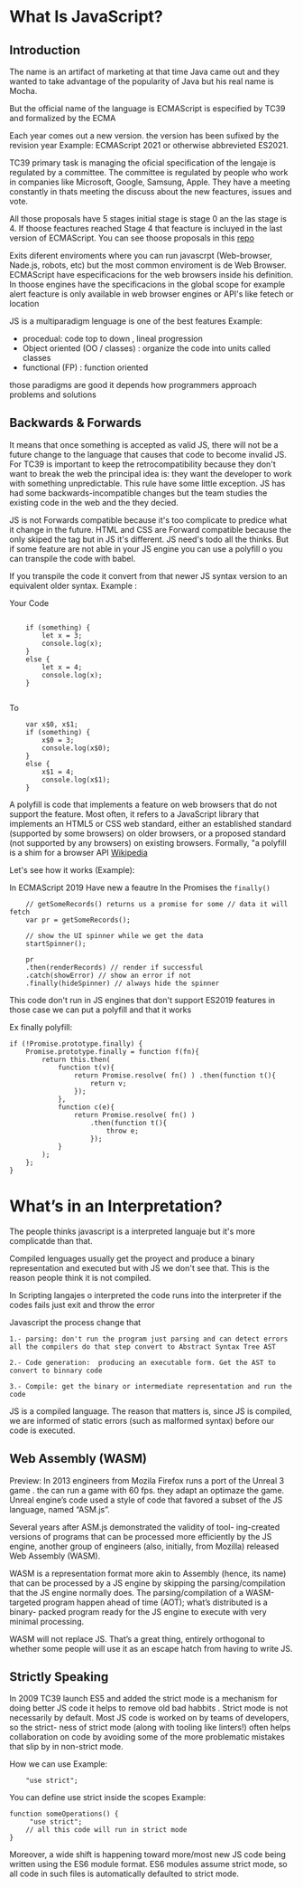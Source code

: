 # What Is JavaScript?

## Introduction
 
The name is an artifact of marketing at that time Java came out and they wanted to take advantage of the popularity of Java but his real name is Mocha.

But the official name of the language is ECMAScript is especified by TC39 and formalized by the ECMA

Each year comes out a new version. the version has been sufixed by the revision year Example: ECMAScript 2021 or otherwise abbrevieted  ES2021.

TC39 primary task is managing the oficial specification of the lengaje is regulated by a committee. The committee is regulated by people who work in companies like Microsoft, Google, Samsung, Apple. They have a meeting constantly in thats meeting the discuss about the new feactures, issues and vote.

All those proposals have 5 stages initial stage is stage 0 an the las stage is 4.
If thoose feactures reached Stage 4 that feacture is incluyed in the last version of ECMAScript. You can see thoose proposals in this [repo](https://github.com/tc39/proposals) 

Exits diferent enviroments where you can run javascrpt (Web-browser, Nade.js, robots, etc) but the most common enviroment is de Web Browser. ECMAScript have especificacions for the web browsers inside his definition. In thoose engines have the specificacions in the global scope for example alert feacture is only available in web browser engines or API's like fetech or location

JS is a multiparadigm lenguage is one of the best features Example:
* procedual: code top to down , lineal progression
* Object oriented (OO / classes) : organize the code into units called classes
* functional (FP) : function oriented 

those paradigms are good it depends how programmers approach problems and solutions

## Backwards & Forwards

It means that once something is accepted as valid JS, there will not be a future change to the language that causes that code to become invalid JS.
For TC39 is important to keep the retrocompatibility because they don't want to break the web the principal idea is: they want the developer to work with something unpredictable.
This rule have some little exception. JS has had some backwards-incompatible changes but the team studies the existing code in the web and the they decied.

JS is not Forwards compatible because it's too complicate to predice what it change in the future. HTML and CSS are Forward compatible because the only skiped the tag but in JS it's different.
JS need's todo all the thinks.
But if some feature are not able in your JS engine you can use a polyfill o you can transpile the code with babel.

If you transpile the code it convert from that newer JS syntax version to an equivalent older syntax. Example : 

Your Code
```

    if (something) { 
        let x = 3;
        console.log(x);
    }
    else {
        let x = 4;
        console.log(x);
    }


```

To

```
    var x$0, x$1; 
    if (something) {
        x$0 = 3;
        console.log(x$0);
    }
    else {
        x$1 = 4;
        console.log(x$1);
    }

```

A polyfill is code that implements a feature on web browsers that do not support the feature. Most often, it refers to a JavaScript library that implements an HTML5 or CSS web standard, either an established standard (supported by some browsers) on older browsers, or a proposed standard (not supported by any browsers) on existing browsers. Formally, "a polyfill is a shim for a browser API [Wikipedia](https://en.wikipedia.org/wiki/Polyfill_(programming)) 

Let's see how it works (Example):

In ECMAScript 2019 Have new a feautre In the Promises the ``` finally() ```

```
    // getSomeRecords() returns us a promise for some // data it will fetch
    var pr = getSomeRecords();

    // show the UI spinner while we get the data
    startSpinner();

    pr
    .then(renderRecords) // render if successful 
    .catch(showError) // show an error if not 
    .finally(hideSpinner) // always hide the spinner
```

This code don't run in JS engines that don't support ES2019 features in those case we can put a polyfill and that it works

Ex finally polyfill:

```
if (!Promise.prototype.finally) { 
    Promise.prototype.finally = function f(fn){
        return this.then( 
            function t(v){
                return Promise.resolve( fn() ) .then(function t(){
                    return v; 
                });
            },
            function c(e){
                return Promise.resolve( fn() )
                    .then(function t(){
                        throw e; 
                    });
            } 
        );
    }; 
}
```

# What’s in an Interpretation?

The people thinks javascript is a interpreted languaje but it's more complicatde than that.

Compiled lenguages usually get the proyect and produce a binary representation and executed but with JS we don't see that. This is the reason people think it is not compiled. 

In Scripting langajes o interpreted the code runs into the interpreter if the codes fails just exit and throw the error

Javascript the process change that 

    1.- parsing: don't run the program just parsing and can detect errors all the compilers do that step convert to Abstract Syntax Tree AST

    2.- Code generation:  producing an executable form. Get the AST to convert to binnary code

    3.- Compile: get the binary or intermediate representation and run the code

JS is a compiled language. The reason that matters is, since JS is compiled, we are informed of static errors (such as malformed syntax) before our code is executed.

## Web Assembly (WASM)

Preview: In 2013 engineers from Mozila Firefox runs a port of the Unreal 3 game . the can run a game with 60 fps. they adapt an optimaze the game.
Unreal engine’s code used a style of code that favored a subset of the JS language, named “ASM.js”.

Several years after ASM.js demonstrated the validity of tool- ing-created versions of programs that can be processed more efficiently by the JS engine, another group of engineers (also, initially, from Mozilla) released Web Assembly (WASM).

WASM is a representation format more akin to Assembly (hence, its name) that can be processed by a JS engine by skipping the parsing/compilation that the JS engine normally does. The parsing/compilation of a WASM-targeted program happen ahead of time (AOT); what’s distributed is a binary- packed program ready for the JS engine to execute with very minimal processing.

WASM will not replace JS. That’s a great thing, entirely orthogonal to whether some people will use it as an escape hatch from having to write JS.


## Strictly Speaking

In 2009 TC39 launch ES5 and added the strict mode is a mechanism for doing better JS code it helps to remove old bad habbits .
Strict mode is not necessarily by default.
Most JS code is worked on by teams of developers, so the strict- ness of strict mode (along with tooling like linters!) often helps collaboration on code by avoiding some of the more problematic mistakes that slip by in non-strict mode.

How we can use Example: 

```
    "use strict";
```

You can define use strict inside the scopes Example:

```
function someOperations() {
     "use strict";
    // all this code will run in strict mode
}
```

Moreover, a wide shift is happening toward more/most new JS code being written using the ES6 module format. ES6 modules assume strict mode, so all code in such files is automatically defaulted to strict mode.



